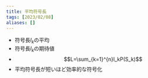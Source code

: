 ```yaml
---
title: 平均符号長
tags: [2023/02/08]
aliases: []
---
```


- 符号長$l_k$の平均
- 符号長$l_k$の期待値
- $$L=\sum_{k=1}^{n}l_kP(S_k)$$
- 平均符号長が短いほど効率的な符号化